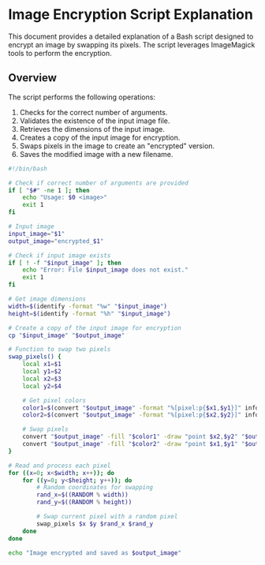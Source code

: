 # Image Encryption Script Explanation

This document provides a detailed explanation of a Bash script designed to encrypt an image by swapping its pixels. The script leverages ImageMagick tools to perform the encryption.

## Overview

The script performs the following operations:
1. Checks for the correct number of arguments.
2. Validates the existence of the input image file.
3. Retrieves the dimensions of the input image.
4. Creates a copy of the input image for encryption.
5. Swaps pixels in the image to create an "encrypted" version.
6. Saves the modified image with a new filename.


```sh
#!/bin/bash

# Check if correct number of arguments are provided
if [ "$#" -ne 1 ]; then
    echo "Usage: $0 <image>"
    exit 1
fi

# Input image
input_image="$1"
output_image="encrypted_$1"

# Check if input image exists
if [ ! -f "$input_image" ]; then
    echo "Error: File $input_image does not exist."
    exit 1
fi

# Get image dimensions
width=$(identify -format "%w" "$input_image")
height=$(identify -format "%h" "$input_image")

# Create a copy of the input image for encryption
cp "$input_image" "$output_image"

# Function to swap two pixels
swap_pixels() {
    local x1=$1
    local y1=$2
    local x2=$3
    local y2=$4

    # Get pixel colors
    color1=$(convert "$output_image" -format "%[pixel:p{$x1,$y1}]" info:)
    color2=$(convert "$output_image" -format "%[pixel:p{$x2,$y2}]" info:)

    # Swap pixels
    convert "$output_image" -fill "$color1" -draw "point $x2,$y2" "$output_image"
    convert "$output_image" -fill "$color2" -draw "point $x1,$y1" "$output_image"
}

# Read and process each pixel
for ((x=0; x<$width; x++)); do
    for ((y=0; y<$height; y++)); do
        # Random coordinates for swapping
        rand_x=$((RANDOM % width))
        rand_y=$((RANDOM % height))

        # Swap current pixel with a random pixel
        swap_pixels $x $y $rand_x $rand_y
    done
done

echo "Image encrypted and saved as $output_image"
